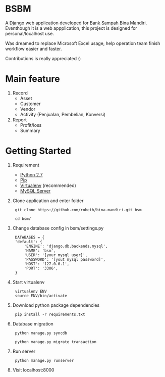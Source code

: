 # BSBM

A Django web application developed for [Bank Sampah Bina Mandiri](http://www.banksampahbinamandiri.com/). Eventhough it is a web appplication, this project is designed for personal/localhost use. 

Was dreamed to replace Microsoft Excel usage, help operation team finish workflow easier and faster.

Contributions is really appreciated :)

# Main feature

1. Record
    - Asset
    - Customer
    - Vendor
    - Activity (Penjualan, Pembelian, Konversi)
2. Report
    - Profit/loss
    - Summary

# Getting Started

1. Requirement
    - [Python 2.7](https://www.python.org/download/releases/2.7/)
    - [Pip](https://pip.pypa.io/en/latest/installing.html)
    - [Virtualenv](https://virtualenv.pypa.io/en/latest/installation.html) (recommended)
    - [MySQL Server](http://dev.mysql.com/downloads/mysql/)

2. Clone application and enter folder
    
        git clone https://github.com/robeth/bina-mandiri.git bsm

        cd bsm/

3. Change database config in bsm/settings.py

        DATABASES = {
        'default': {
            'ENGINE': 'django.db.backends.mysql',
            'NAME': 'bsm',
            'USER': '[your mysql user]',
            'PASSWORD': '[yout mysql password]',
            'HOST': '127.0.0.1',
            'PORT': '3306',
        }    

4. Start virtualenv

        virtualenv ENV
        source ENV/bin/activate


5. Download python package dependencies

        pip install -r requirements.txt

6. Database migration

        python manage.py syncdb

        python manage.py migrate transaction

7. Run server

        python manage.py runserver

8. Visit localhost:8000
